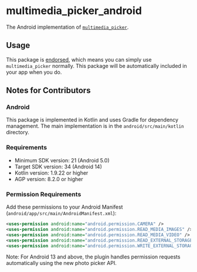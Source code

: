 # multimedia_picker_android

The Android implementation of [`multimedia_picker`](../multimedia_picker/).

## Usage

This package is [endorsed](https://flutter.dev/docs/development/packages-and-plugins/developing-packages#endorsed-federated-plugin), which means you can simply use `multimedia_picker` normally. This package will be automatically included in your app when you do.

## Notes for Contributors

### Android

This package is implemented in Kotlin and uses Gradle for dependency management. The main implementation is in the `android/src/main/kotlin` directory.

### Requirements

- Minimum SDK version: 21 (Android 5.0)
- Target SDK version: 34 (Android 14)
- Kotlin version: 1.9.22 or higher
- AGP version: 8.2.0 or higher

### Permission Requirements

Add these permissions to your Android Manifest (`android/app/src/main/AndroidManifest.xml`):

```xml
<uses-permission android:name="android.permission.CAMERA" />
<uses-permission android:name="android.permission.READ_MEDIA_IMAGES" />
<uses-permission android:name="android.permission.READ_MEDIA_VIDEO" />
<uses-permission android:name="android.permission.READ_EXTERNAL_STORAGE" android:maxSdkVersion="32" />
<uses-permission android:name="android.permission.WRITE_EXTERNAL_STORAGE" android:maxSdkVersion="32" />
```

Note: For Android 13 and above, the plugin handles permission requests automatically using the new photo picker API.
